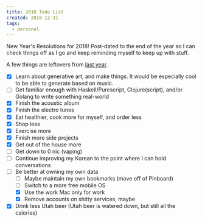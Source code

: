 ```yaml
---
title: 2018 Todo List
created: 2018-12-31
tags:
  - personal
---
```


New Year's Resolutions for 2018! Post-dated to the end of the year so I can
check things off as I go and keep reminding myself to keep up with stuff.

A few things are leftovers from [last
year](http://zacanger.com/blog/posts/new-years-resolutions/).

* [x] Learn about generative art, and make things. It would be especially cool
  to be able to generate based on music.
* [ ] Get familiar enough with Haskell/Purescript, Clojure(script), and/or
  Golang to write something real-world
* [x] Finish the acoustic album
* [x] Finish the electro tunes
* [x] Eat healthier, cook more for myself, and order less
* [x] Shop less
* [x] Exercise more
* [x] Finish more side projects
* [x] Get out of the house more
* [ ] Get down to 0 nic (vaping)
* [ ] Continue improving my Korean to the point where I can hold conversations
* [ ] Be better at owning my own data
  * [ ] Maybe maintain my own bookmarks (move off of Pinboard)
  * [ ] Switch to a more free mobile OS
  * [x] Use the work Mac only for work
  * [x] Remove accounts on shitty services, maybe
* [x] Drink less Utah beer (Utah beer is watered down, but still all the
  calories)
